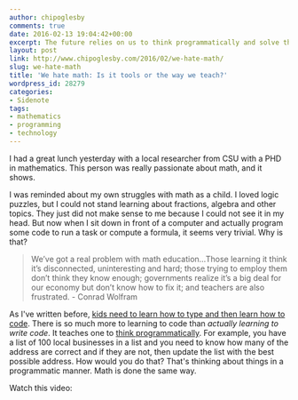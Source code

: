 ```yaml
---
author: chipoglesby
comments: true
date: 2016-02-13 19:04:42+00:00
excerpt: The future relies on us to think programmatically and solve the worlds greatest mysteries. The way that we teach math currently won't get us there.
layout: post
link: http://www.chipoglesby.com/2016/02/we-hate-math/
slug: we-hate-math
title: 'We hate math: Is it tools or the way we teach?'
wordpress_id: 28279
categories:
- Sidenote
tags:
- mathematics
- programming
- technology
---
```


I had a great lunch yesterday with a local researcher from CSU with a PHD in mathematics. This person was really passionate about math, and it shows.

I was reminded about my own struggles with math as a child. I loved logic puzzles, but I could not stand learning about fractions, algebra and other topics. They just did not make sense to me because I could not see it in my head. But now when I sit down in front of a computer and actually program some code to run a task or compute a formula, it seems very trivial. Why is that?


<blockquote>We’ve got a real problem with math education…Those learning it think it’s disconnected, uninteresting and hard; those trying to employ them don’t think they know enough; governments realize it’s a big deal for our economy but don’t know how to fix it; and teachers are also frustrated. - Conrad Wolfram</blockquote>


As I've written before, [kids need to learn how to type and then learn how to code](http://www.chipoglesby.com/2014/08/kids-learn-to-type-code/). There is so much more to learning to code than _actually learning to write code_. It teaches one to [think programmatically](http://www.chipoglesby.com/2015/02/hard-vs-harder/). For example, you have a list of 100 local businesses in a list and you need to know how many of the address are correct and if they are not, then update the list with the best possible address. How would you do that? That's thinking about things in a programmatic manner. Math is done the same way.

Watch this video:
